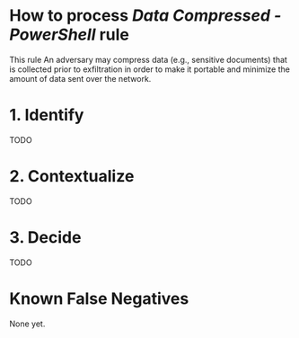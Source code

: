 # How to process *Data Compressed - PowerShell* rule
This rule An adversary may compress data (e.g., sensitive documents) that is collected prior to exfiltration in order to make it portable and minimize the amount of data sent over the network.

# 1. Identify
TODO

# 2. Contextualize
TODO

# 3. Decide
TODO

# Known False Negatives
None yet.
